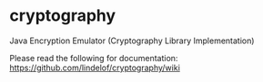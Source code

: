 cryptography
============

Java Encryption Emulator (Cryptography Library Implementation)

Please read the following for documentation:
https://github.com/lindelof/cryptography/wiki
